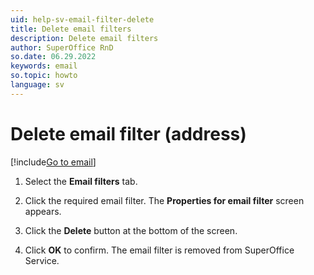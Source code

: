 ```yaml
---
uid: help-sv-email-filter-delete
title: Delete email filters
description: Delete email filters
author: SuperOffice RnD
so.date: 06.29.2022
keywords: email
so.topic: howto
language: sv
---
```


# Delete email filter (address)

[!include[Go to email](../includes/goto-email.md)]

1. Select the **Email filters** tab.

1. Click the required email filter. The **Properties for email filter** screen appears.

1. Click the **Delete** button at the bottom of the screen.

1. Click **OK** to confirm. The email filter is removed from SuperOffice Service.

<!-- Referenced links -->

<!-- Referenced images -->

